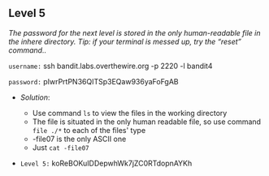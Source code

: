## Level 5

*The password for the next level is stored in the only human-readable file in the inhere directory. Tip: if your terminal is messed up, try the “reset” command..*

`username:` ssh bandit.labs.overthewire.org -p 2220 -l bandit4

`password:` pIwrPrtPN36QITSp3EQaw936yaFoFgAB

- *Solution*:
    * Use command `ls` to view the files in the working directory
    * The file is situated in the only human readable file, so use command `file ./*` to each of the files' type
    * -file07 is the only ASCII one
    * Just `cat -file07`

- `Level 5:` koReBOKuIDDepwhWk7jZC0RTdopnAYKh